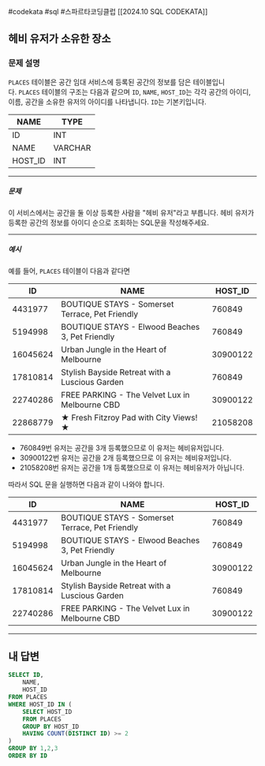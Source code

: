 #codekata #sql #스파르타코딩클럽 [[2024.10 SQL CODEKATA]]

## 헤비 유저가 소유한 장소

### 문제 설명
`PLACES` 테이블은 공간 임대 서비스에 등록된 공간의 정보를 담은 테이블입니다. `PLACES` 테이블의 구조는 다음과 같으며 `ID`, `NAME`, `HOST_ID`는 각각 공간의 아이디, 이름, 공간을 소유한 유저의 아이디를 나타냅니다. `ID`는 기본키입니다.

|NAME|TYPE|
|---|---|
|ID|INT|
|NAME|VARCHAR|
|HOST_ID|INT|

---
##### 문제
이 서비스에서는 공간을 둘 이상 등록한 사람을 "헤비 유저"라고 부릅니다. 헤비 유저가 등록한 공간의 정보를 아이디 순으로 조회하는 SQL문을 작성해주세요.

---
##### 예시
예를 들어, `PLACES` 테이블이 다음과 같다면

|ID|NAME|HOST_ID|
|---|---|---|
|4431977|BOUTIQUE STAYS - Somerset Terrace, Pet Friendly|760849|
|5194998|BOUTIQUE STAYS - Elwood Beaches 3, Pet Friendly|760849|
|16045624|Urban Jungle in the Heart of Melbourne|30900122|
|17810814|Stylish Bayside Retreat with a Luscious Garden|760849|
|22740286|FREE PARKING - The Velvet Lux in Melbourne CBD|30900122|
|22868779|★ Fresh Fitzroy Pad with City Views! ★|21058208|

- 760849번 유저는 공간을 3개 등록했으므로 이 유저는 헤비유저입니다.
- 30900122번 유저는 공간을 2개 등록했으므로 이 유저는 헤비유저입니다.
- 21058208번 유저는 공간을 1개 등록했으므로 이 유저는 헤비유저가 아닙니다.

따라서 SQL 문을 실행하면 다음과 같이 나와야 합니다.

|ID|NAME|HOST_ID|
|---|---|---|
|4431977|BOUTIQUE STAYS - Somerset Terrace, Pet Friendly|760849|
|5194998|BOUTIQUE STAYS - Elwood Beaches 3, Pet Friendly|760849|
|16045624|Urban Jungle in the Heart of Melbourne|30900122|
|17810814|Stylish Bayside Retreat with a Luscious Garden|760849|
|22740286|FREE PARKING - The Velvet Lux in Melbourne CBD|30900122|

---

## 내 답변

```sql
SELECT ID, 
    NAME,
    HOST_ID
FROM PLACES
WHERE HOST_ID IN (
    SELECT HOST_ID
    FROM PLACES
    GROUP BY HOST_ID
    HAVING COUNT(DISTINCT ID) >= 2
)
GROUP BY 1,2,3
ORDER BY ID
```